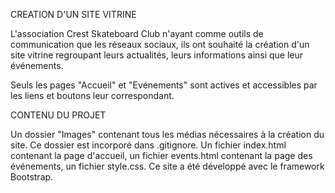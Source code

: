 CREATION D'UN SITE VITRINE

L'association Crest Skateboard Club n'ayant comme outils de communication que les réseaux sociaux, ils ont souhaité la création d'un site vitrine regroupant leurs actualités, leurs informations ainsi que leur événements. 

Seuls les pages "Accueil" et "Evénements" sont actives et accessibles par les liens et boutons leur correspondant. 

CONTENU DU PROJET

Un dossier "Images" contenant tous les médias nécessaires à la création du site. Ce dossier est incorporé dans .gitignore. 
Un fichier index.html contenant la page d'accueil, un fichier events.html contenant la page des événements, un fichier style.css. 
Ce site a été développé avec le framework Bootstrap. 

